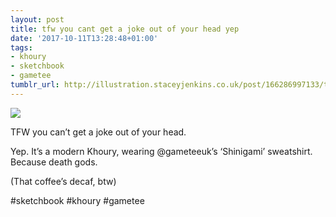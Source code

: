 ```yaml
---
layout: post
title: tfw you cant get a joke out of your head yep
date: '2017-10-11T13:28:48+01:00'
tags:
- khoury
- sketchbook
- gametee
tumblr_url: http://illustration.staceyjenkins.co.uk/post/166286997133/tfw-you-cant-get-a-joke-out-of-your-head-yep
---
```

 ![](/tumblr_files/tumblr_oxns00DCHH1v28ub8o1_1280.jpg)  

TFW you can’t get a joke out of your head.

Yep. It’s a modern Khoury, wearing @gameteeuk’s ‘Shinigami’ sweatshirt. Because death gods.

(That coffee’s decaf, btw)

#sketchbook #khoury #gametee

